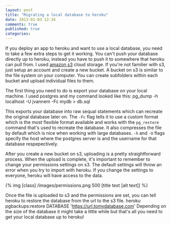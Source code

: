 ```yaml
---
layout: post
title: "Migrating a local database to heroku"
date: 2013-01-03 12:34
comments: true
published: true
categories: 
---
```



If you deploy an app to heroku and want to use a local database, you need to take a few extra steps to get it working. You can't push your database directly up to heroku, instead you have to push it to somewhere that heroku can pull from. I used [amazon s3](http://aws.amazon.com/s3/) cloud storage. If you're not familier with s3, just setup an account and create a new bucket.  A bucket on s3 is similar to the file system on your computer. You can create subfolders within each bucket and upload individual files to them. 

The first thing you need to do is export your database on your local machine. I used postgres and my command looked like this:
        pg_dump -h localhost -U jvannem -Fc mydb > db.sql

 This exports your database into raw sequal statements which can recreate the original database later on. The ```-Fc``` flag tells it to use a custom format which is the most flexible format available and works with the ```pg_restore``` command that's used to recreate the database. It also compresses the file by default which is nice when working with large databases. ```-h``` and ```-U``` flags specify the host where the postgres server is and the username for that database respepectively. 

After you create a new bucket on s3, uploading is a pretty straightforward process. When the upload is complete, it's important to remember to change your permissions settings on s3. The default settings will throw an error when you try to import with heroku. If you change the settings to everyone, heroku will have access to the data.

{% img [class]  /images/permissions.png 500 [title text [alt text]] %}

Once the file is uploaded to s3 and the permissions are set, you can tell heroku to restore the database from the url to the s3 file. 
        heroku pgbackups:restore DATABASE 'https://url.tomydatabase.com'
 Depending on the size of the database it might take a little while but that's all you need to get your local database up to heroku!

